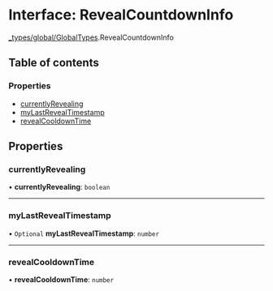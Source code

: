 # Interface: RevealCountdownInfo

[\_types/global/GlobalTypes](../modules/types_global_GlobalTypes.md).RevealCountdownInfo

## Table of contents

### Properties

- [currentlyRevealing](types_global_GlobalTypes.RevealCountdownInfo.md#currentlyrevealing)
- [myLastRevealTimestamp](types_global_GlobalTypes.RevealCountdownInfo.md#mylastrevealtimestamp)
- [revealCooldownTime](types_global_GlobalTypes.RevealCountdownInfo.md#revealcooldowntime)

## Properties

### currentlyRevealing

• **currentlyRevealing**: `boolean`

---

### myLastRevealTimestamp

• `Optional` **myLastRevealTimestamp**: `number`

---

### revealCooldownTime

• **revealCooldownTime**: `number`
